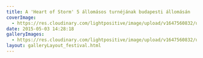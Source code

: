 ```yaml
---
title: A 'Heart of Storm' 5 állomásos turnéjának budapesti állomásán
coverImage:
  - https://res.cloudinary.com/lightpositive/image/upload/v1647560832/uploads/A%20%27Heart%20of%20Storm%27%205%20%C3%A1llom%C3%A1sos%20turn%C3%A9j%C3%A1nak%20budapesti%20%C3%A1llom%C3%A1s%C3%A1n/2015.-2.-HOS-05.03._uj3.jpg
date: 2015-05-03 14:28:18
galleryImages: 
  - https://res.cloudinary.com/lightpositive/image/upload/v1647560832/uploads/A%20%27Heart%20of%20Storm%27%205%20%C3%A1llom%C3%A1sos%20turn%C3%A9j%C3%A1nak%20budapesti%20%C3%A1llom%C3%A1s%C3%A1n/2015.-2.-HOS-05.03._uj3.jpg
layout: galleryLayout_festival.html
---
```

